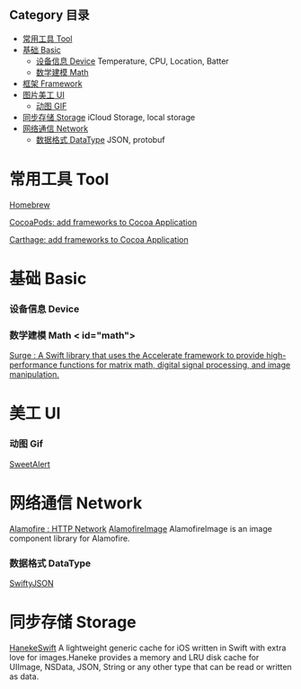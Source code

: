 ## Category 目录
* [常用工具 Tool](#tool)
* [基础 Basic](#basic)
    - [设备信息 Device](#device)        Temperature, CPU, Location, Batter
    - [数学建模 Math](#math)        
* [框架 Framework](#framework)
* [图片美工 UI ](#ui)
    - [动图 GIF](#gif)
* [同步存储 Storage](#storage)          iCloud Storage, local storage
* [网络通信 Network](#network)
    - [数据格式 DataType](#datatype)    JSON, protobuf


# <a id="tool"></a> 常用工具 Tool

[Homebrew](http://brew.sh/)

[CocoaPods: add frameworks to Cocoa Application](https://github.com/CocoaPods/CocoaPods)

[Carthage: add frameworks to Cocoa Application](https://github.com/Carthage/Carthage)

# 基础 Basic <a id="basic"></a> 

### 设备信息 Device <a id="device"></a> 


### 数学建模 Math < id="math"></a> 

[Surge : A Swift library that uses the Accelerate framework to provide high-performance functions for matrix math, digital signal processing, and image manipulation.](https://github.com/mattt/Surge)



# 美工 UI <a id="ui"></a>
### 动图 Gif <a id="gif"></a> 
[SweetAlert](https://github.com/codestergit/SweetAlert-iOS)

# 网络通信 Network <a id="network"></a> 

[Alamofire : HTTP Network](https://github.com/Alamofire/Alamofire)
[AlamofireImage](https://github.com/Alamofire/AlamofireImage)
    AlamofireImage is an image component library for Alamofire.

### 数据格式 DataType  <a id="datatype"></a>

[SwiftyJSON](https://github.com/SwiftyJSON/SwiftyJSON)

# 同步存储 Storage <a id="storage"></a>
[HanekeSwift](https://github.com/Haneke/HanekeSwift)
     A lightweight generic cache for iOS written in Swift with extra love for images.Haneke provides a memory and LRU disk cache for UIImage, NSData, JSON, String or any other type that can be read or written as data.

